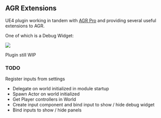 ## AGR Extensions

UE4 plugin working in tandem with [AGR Pro](https://www.unrealengine.com/marketplace/en-US/product/agr-pro) and providing several useful extensions to AGR.

One of which is a Debug Widget:

[![](https://img.youtube.com/vi/CeB_dLIp8Zs/0.jpg)](https://www.youtube.com/watch?v=CeB_dLIp8Zs)

Plugin still WIP

### TODO

Register inputs from settings

- Delegate on world initialized in module startup
- Spawn Actor on world initialized
- Get Player controllers in World
- Create input component and bind input to show / hide debug widget
- Bind inputs to show / hide panels

